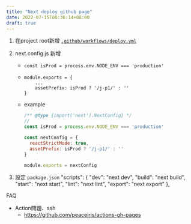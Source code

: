 ```yaml
---
title: "Next deploy github page"
date: 2022-07-15T00:36:14+08:00
draft: true
---
```

1. 在project root新增 [`.github/workflows/deploy.yml`](https://gist.github.com/alanhc/53923b66f7011b55b9ae920936688607)

2. next.config.js 新增
    - `const isProd = process.env.NODE_ENV === 'production'`
    - 
        ```
        module.exports = {
            ...
            assetPrefix: isProd ? '/j-p1/' : ''
        }
        ```
    - example
        ```js
        /** @type {import('next').NextConfig} */
        //
        const isProd = process.env.NODE_ENV === 'production'

        const nextConfig = {
          reactStrictMode: true,  
          assetPrefix: isProd ? '/j-p1/' : ''
        }

        module.exports = nextConfig

        ```
3. 設定 `package.json`
  "scripts": {
    "dev": "next dev",
    "build": "next build",
    "start": "next start",
    "lint": "next lint",
    "export": "next export"
  },

FAQ
- Action問題、ssh
    - https://github.com/peaceiris/actions-gh-pages